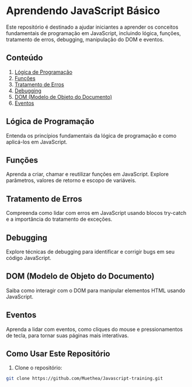 # Aprendendo JavaScript Básico

Este repositório é destinado a ajudar iniciantes a aprender os conceitos fundamentais de programação em JavaScript, incluindo lógica, funções, tratamento de erros, debugging, manipulação do DOM e eventos.

## Conteúdo

1. [Lógica de Programação](#lógica-de-programação)
2. [Funções](#funções)
3. [Tratamento de Erros](#tratamento-de-erros)
4. [Debugging](#debugging)
5. [DOM (Modelo de Objeto do Documento)](#dom)
6. [Eventos](#eventos)

## Lógica de Programação

Entenda os princípios fundamentais da lógica de programação e como aplicá-los em JavaScript.

## Funções

Aprenda a criar, chamar e reutilizar funções em JavaScript. Explore parâmetros, valores de retorno e escopo de variáveis.

## Tratamento de Erros

Compreenda como lidar com erros em JavaScript usando blocos try-catch e a importância do tratamento de exceções.

## Debugging

Explore técnicas de debugging para identificar e corrigir bugs em seu código JavaScript.

## DOM (Modelo de Objeto do Documento)

Saiba como interagir com o DOM para manipular elementos HTML usando JavaScript.

## Eventos

Aprenda a lidar com eventos, como cliques do mouse e pressionamentos de tecla, para tornar suas páginas mais interativas.

## Como Usar Este Repositório

1. Clone o repositório:

```bash
git clone https://github.com/Muethea/Javascript-training.git
